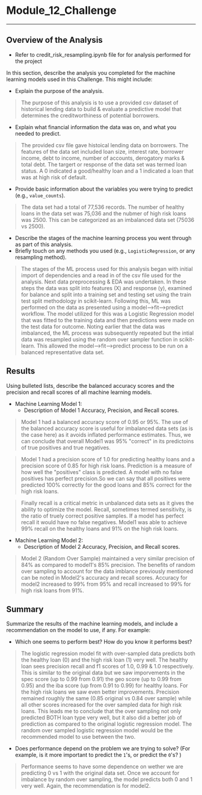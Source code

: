 # Module_12_Challenge
***
## Overview of the Analysis
* Refer to credit_risk_resampling.ipynb file for for analysis performed for the project

In this section, describe the analysis you completed for the machine learning models used in this Challenge. This might include:

* Explain the purpose of the analysis.
> The purpose of this analysis is to use a provided csv dataset of historical lending data to build & evaluate a predictive model that determines the creditworthiness of potential borrowers.
* Explain what financial information the data was on, and what you needed to predict.
> The provided csv file gave histoical lending data on borrowers.  The features of the data set included loan size, interest rate, borrower income, debt to income, number of accounts, derogatory marks & total debt.  The targert or response of the data set was termed loan status.  A 0 indicated a good/healthy loan and a 1 indicated a loan that was at high risk of default.
* Provide basic information about the variables you were trying to predict (e.g., `value_counts`).
> The data set had a total of 77,536 records.  The number of healthy loans in the data set was 75,036 and the nubmer of high risk loans was 2500.  This can be categorized as an imbalanced data set (75036 vs 2500).
* Describe the stages of the machine learning process you went through as part of this analysis.
* Briefly touch on any methods you used (e.g., `LogisticRegression`, or any resampling method).
> The stages of the ML process used for this analysis began with initial import of dependencies and a read in of the csv file used for the analysis. Next data preprocessing & EDA was undertaken. In these steps the data was split into features (X) and response (y), examined for balance and split into a training set and testing set using the train test split methodology in scikit-learn.  Following this, ML was performed on the data as presented using a model-->fit-->predict workflow.  The model utilized for this was a Logistic Regression model that was fitted to the training data and then predictions were made on the test data for outcome.  Noting earlier that the data was imbalanced, the ML process was subsequently repeated but the intial data was resampled using the random over sampler function in scikit-learn. This allowed the model-->fit-->predict process to be run on a balanced representative data set. 
## Results

Using bulleted lists, describe the balanced accuracy scores and the precision and recall scores of all machine learning models.

* Machine Learning Model 1:
  * Description of Model 1 Accuracy, Precision, and Recall scores.
> Model 1 had a balanced accuracy score of 0.95 or 95%. The use of the balanced accuracy score is useful for imbalanced data sets (as is the case here) as it avoids inflated performance estimates.  Thus, we can conclude that overall Model1 was 95% "correct" in its predictoins of true positives and true negatives.

> Model 1 had a precision score of 1.0 for predicting healthy loans and a precision score of 0.85 for high risk loans. Prediction is a measure of how well the "positives" class is predicted. A model with no false positives has perfect precision.So we can say that all positives were predicted 100% correctly for the good loans and 85% correct for the high risk loans. 

> Finally recall is a critical metric in unbalanced data sets as it gives the ability to optimize the model.  Recall, sometimes termed sensitivity, is the ratio of truely correct positive samples. If a model has perfect recall it would have no false negatives. Model1 was able to achieve 99% recall on the healthy loans and 91% on the high risk loans.


* Machine Learning Model 2:
  * Description of Model 2 Accuracy, Precision, and Recall scores.
> Model 2 (Random Over Sample) maintained a very similar precision of 84% as compared to model1's 85% precision.  The benefits of random over sampling to account for the data imblance previously mentioned can be noted in Model2's accuracy and recall scores.  Accuracy for model2 increased to 99% from 95% and recall increased to 99% for high risk loans from 91%.

## Summary

Summarize the results of the machine learning models, and include a recommendation on the model to use, if any. For example:
* Which one seems to perform best? How do you know it performs best?
>The logistic regression model fit with over-sampled data predicts both the healthy loan (0) and the high risk loan (1) very well. The healthy loan sees precision recall and f1 scores of 1.0, 0.99 & 1.0 respectively. This is similar to the original data but we saw imporvements in the spec score (up to 0.99 from 0.91) the geo score (up to 0.99 from 0.95) and the iba score (up from 0.91 to 0.99) for healthy loans.  For the high risk loans we saw even better improvements.  Precision remained roughly the same (0.85 original vs 0.84 over sample) while all other scores increased for the over sampled data for high risk loans.  This leads me to conclude that the over sampling not only predicted BOTH loan type very well, but it also did a better job of prediction as compared to the original logistic regression model. The random over sampled logistic regression model would be the recommended model to use between the two.
* Does performance depend on the problem we are trying to solve? (For example, is it more important to predict the `1`'s, or predict the `0`'s? )
> Performance seems to have some dependence on wether we are predicting 0 vs 1 with the original data set.  Once we account for imbalance by random over sampling, the model predicts both 0 and 1 very well.  Again, the recommendation is for model2.


